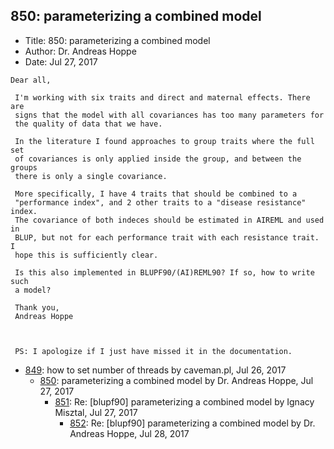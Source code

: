 ## 850: parameterizing a combined model

- Title: 850: parameterizing a combined model
- Author: Dr. Andreas Hoppe
- Date: Jul 27, 2017
```
Dear all,

 I'm working with six traits and direct and maternal effects. There are 
 signs that the model with all covariances has too many parameters for 
 the quality of data that we have.

 In the literature I found approaches to group traits where the full set 
 of covariances is only applied inside the group, and between the groups 
 there is only a single covariance.

 More specifically, I have 4 traits that should be combined to a 
 "performance index", and 2 other traits to a "disease resistance" index. 
 The covariance of both indeces should be estimated in AIREML and used in 
 BLUP, but not for each performance trait with each resistance trait. I 
 hope this is sufficiently clear.

 Is this also implemented in BLUPF90/(AI)REML90? If so, how to write such 
 a model?

 Thank you,
 Andreas Hoppe



 PS: I apologize if I just have missed it in the documentation.
```

- [849](0849.md): how to set number of threads by caveman.pl, Jul 26, 2017
    - [850](0850.md): parameterizing a combined model by Dr. Andreas Hoppe, Jul 27, 2017
        - [851](0851.md): Re: [blupf90] parameterizing a combined model by Ignacy Misztal, Jul 27, 2017
            - [852](0852.md): Re: [blupf90] parameterizing a combined model by Dr. Andreas Hoppe, Jul 28, 2017
